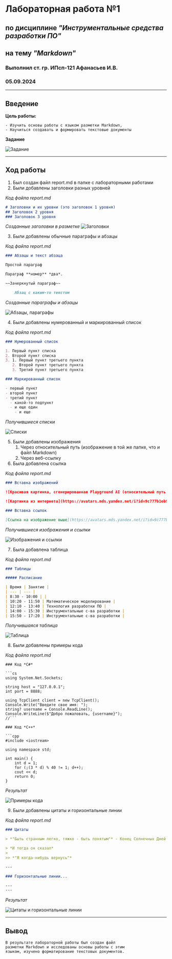 # Лабораторная работа №1
## по дисциплине *"Инструментальные средства разработки ПО"*
## на тему *"Markdown"*

### Выполнил ст. гр. ИПсп-121 Афанасьев И.В.
### 05.09.2024

---

## Введение

**Цель работы:**

    - Изучить основы работы с языком разметки Markdown, 
    - Научиться создавать и формировать текстовые документы

**Задание**

![Задание](Images/Задание.jpg)

---

## Ход работы

1. Был создан файл report\.md в папке с лабораторными работами
2. Были добавлены заголовки разных уровней

*Код файла report\.md*

```md
# Заголовки и их уровни (это заголовок 1 уровня)
## Заголовок 2 уровня
### Заголовок 3 уровня
```

*Созданные заголовки в разметке*
![Заголовки](Images/report_1.jpg)

3. Были добавлены обычные параграфы и абзацы

*Код файла report\.md*

```md
### Абзацы и текст абзаца

Простой параграф

Параграф **номер** *два*.

~~Зачеркнутый параграф~~

    Абзац с каким-то текстом
```

*Созданные параграфы и абзацы*

![Абзацы, параграфы](Images/report_2.png)

4. Были добавлены нумерованный и маркированный список

*Код файла report\.md*

```md
### Нумерованный список

1. Первый пункт списка
2. Второй пункт списка
3. 1. Первый пункт третьего пункта
   2. Второй пункт третьего пункта
   3. Третий пункт третьего пункта

### Маркированный список

- первый пункт
- второй пункт
- третий пункт
  - какой-то подпункт
  - и еще один
    - и еще
```

*Получившиеся списки*

![Списки](Images/report_3.png)

5. Были добавлены изображения
   1. Через относительный путь (изображение в той же папке, что и файл Markdown)
   2. Через веб-ссылку
6. Была добавлена ссылка

*Код файла report\.md*

```md
### Вставка изображений

![Красивая картинка, сгенерированная Playground AI (относительный путь из папки)](Images/worldeater3.jpeg)

![Картинка из интернета](https://avatars.mds.yandex.net/i?id=9c777b1eb99c9bebcb7ff132f061039b_l-4120962-images-thumbs&n=13)

### Вставка ссылок

[Ссылка на изображение выше](https://avatars.mds.yandex.net/i?id=9c777b1eb99c9bebcb7ff132f061039b_l-4120962-images-thumbs&n=13)
```

*Получившиеся изображения и ссылки*

![Изображения и ссылки](Images/report_4.png)

7. Была добавлена таблица

*Код файла report\.md*

```md
### Таблицы

##### Расписание

| Время | Занятие |
| --- | --- |
| 8:30 - 10:00 | |
| 10:20 - 11:50 | Математическое моделирование |
| 12:10 - 13:40 | Технология разработки ПО |
| 14:00 - 15:30 | Инструментальные с-ва разработки |
| 15:50 - 17:20 | Инструментальные с-ва разработки |
```

*Получившаяся таблица*

![Таблица](Images/report_5.png)

8. Были добавлены примеры кода

*Код файла report\.md*

```
### Код *C#*

```cs
using System.Net.Sockets;

string host = "127.0.0.1";
int port = 8888;

using TcpClient client = new TcpClient();
Console.Write("Введите свое имя: ");
string? username = Console.ReadLine();
Console.WriteLine($"Добро пожаловать, {username}");
//```

### Код *C++*

```cpp
#include <iostream>

using namespace std;

int main() {
	int d = 1;
	for (;(3 * d) % 40 != 1; d++);
	cout << d;
	return 0;
}
```

*Результат*

![Примеры кода](Images/report_6.png)

9. Были добавлены цитаты и горизонтальные линии

*Код файла report\.md*

```md
### Цитаты

> *"Быть странным легко, тяжко - быть понятым"* - Конец Солнечных Дней

> *И тогда он сказал*
> 
>> *"Я когда-нибудь вернусь"*

---

### Горизонтальные линии...

---
---
```

*Результат*

![Цитаты и горизонтальные линии](Images/report_7.png)

---

## Вывод

    В результате лабораторной работы был создан файл 
    разметки Markdown и исследованы основы работы с этим 
    языком, изучено форматирование текстовых документов.